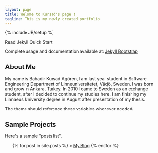 ```yaml
---
layout: page
title: Welome to Kursad's page !
tagline: This is my newly created portfolio
---
```

{% include JB/setup %}

Read [Jekyll Quick Start](http://jekyllbootstrap.com/usage/jekyll-quick-start.html)

Complete usage and documentation available at: [Jekyll Bootstrap](http://jekyllbootstrap.com)

## About Me

My name is Bahadir Kursad Agören, I am last year student in Software Engineering Department of
Linneuniversitetet, Växjö, Sweden. I was born and grow in Ankara, Turkey. In 2010 I came to Sweden as an
exchange student, after I decided to continue my studies here. I am finishing my Linnaeus University degree in
August after presentation of my thesis.



The theme should reference these variables whenever needed.
    
## Sample Projects

Here's a sample "posts list".

<ul class="posts">
  {% for post in site.posts %}
    &raquo; <a href="publicabstract.blogspot.se">My Blog</a></li>
  {% endfor %}
</ul>




